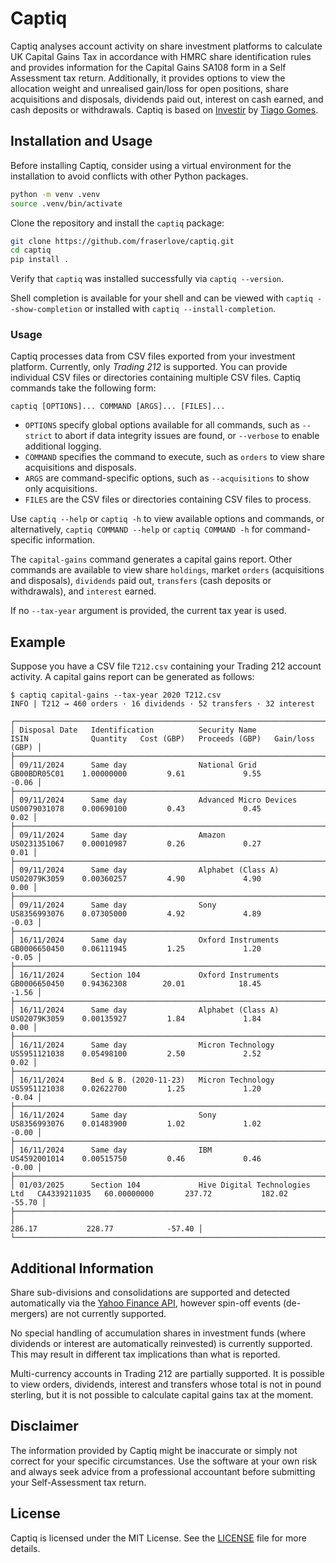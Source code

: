 # Captiq

Captiq analyses account activity on share investment platforms to calculate UK Capital Gains Tax in accordance with HMRC share identification rules and provides information for the Capital Gains SA108 form in a Self Assessment tax return. Additionally, it provides options to view the allocation weight and unrealised gain/loss for open positions, share acquisitions and disposals, dividends paid out, interest on cash earned, and cash deposits or withdrawals. Captiq is based on [Investir](https://github.com/tacgomes/investir) by [Tiago Gomes](https://github.com/tacgomes).

## Installation and Usage

Before installing Captiq, consider using a virtual environment for the installation to avoid conflicts with other Python packages.

```bash
python -m venv .venv
source .venv/bin/activate
```

Clone the repository and install the `captiq` package:

```bash
git clone https://github.com/fraserlove/captiq.git
cd captiq
pip install .
```

Verify that `captiq` was installed successfully via `captiq --version`.

Shell completion is available for your shell and can be viewed with `captiq --show-completion` or installed with `captiq --install-completion`.

### Usage

Captiq processes data from CSV files exported from your investment platform. Currently, only _Trading 212_ is supported. You can provide individual CSV files or directories containing multiple CSV files. Captiq commands take the following form:

```
captiq [OPTIONS]... COMMAND [ARGS]... [FILES]...
```

- `OPTIONS` specify global options available for all commands, such as `--strict` to abort if data integrity issues are found, or `--verbose` to enable additional logging.
- `COMMAND` specifies the command to execute, such as `orders` to view share acquisitions and disposals.
- `ARGS` are command-specific options, such as `--acquisitions` to show only acquisitions.
- `FILES` are the CSV files or directories containing CSV files to process.

Use `captiq --help` or `captiq -h` to view available options and commands, or alternatively, `captiq COMMAND --help` or `captiq COMMAND -h` for command-specific information.

The `capital-gains` command generates a capital gains report. Other commands are available to view share `holdings`, market `orders` (acquisitions and disposals), `dividends` paid out, `transfers` (cash deposits or withdrawals), and `interest` earned.

If no `--tax-year` argument is provided, the current tax year is used.

## Example

Suppose you have a CSV file `T212.csv` containing your Trading 212 account activity. A capital gains report can be generated as follows:
```console
$ captiq capital-gains --tax-year 2020 T212.csv
INFO | T212 → 460 orders · 16 dividends · 52 transfers · 32 interest

┌────────────────────────────────────────────────────────────────────────────────────────────────────────────────────────────────────────────────────┐
│ Disposal Date   Identification          Security Name                   ISIN              Quantity   Cost (GBP)   Proceeds (GBP)   Gain/loss (GBP) │
├────────────────────────────────────────────────────────────────────────────────────────────────────────────────────────────────────────────────────┤
│ 09/11/2024      Same day                National Grid                   GB00BDR05C01    1.00000000         9.61             9.55             -0.06 │
├────────────────────────────────────────────────────────────────────────────────────────────────────────────────────────────────────────────────────┤
│ 09/11/2024      Same day                Advanced Micro Devices          US0079031078    0.00690100         0.43             0.45              0.02 │
├────────────────────────────────────────────────────────────────────────────────────────────────────────────────────────────────────────────────────┤
│ 09/11/2024      Same day                Amazon                          US0231351067    0.00010987         0.26             0.27              0.01 │
├────────────────────────────────────────────────────────────────────────────────────────────────────────────────────────────────────────────────────┤
│ 09/11/2024      Same day                Alphabet (Class A)              US02079K3059    0.00360257         4.90             4.90              0.00 │
├────────────────────────────────────────────────────────────────────────────────────────────────────────────────────────────────────────────────────┤
│ 09/11/2024      Same day                Sony                            US8356993076    0.07305000         4.92             4.89             -0.03 │
├────────────────────────────────────────────────────────────────────────────────────────────────────────────────────────────────────────────────────┤
│ 16/11/2024      Same day                Oxford Instruments              GB0006650450    0.06111945         1.25             1.20             -0.05 │
├────────────────────────────────────────────────────────────────────────────────────────────────────────────────────────────────────────────────────┤
│ 16/11/2024      Section 104             Oxford Instruments              GB0006650450    0.94362308        20.01            18.45             -1.56 │
├────────────────────────────────────────────────────────────────────────────────────────────────────────────────────────────────────────────────────┤
│ 16/11/2024      Same day                Alphabet (Class A)              US02079K3059    0.00135927         1.84             1.84              0.00 │
├────────────────────────────────────────────────────────────────────────────────────────────────────────────────────────────────────────────────────┤
│ 16/11/2024      Same day                Micron Technology               US5951121038    0.05498100         2.50             2.52              0.02 │
├────────────────────────────────────────────────────────────────────────────────────────────────────────────────────────────────────────────────────┤
│ 16/11/2024      Bed & B. (2020-11-23)   Micron Technology               US5951121038    0.02622700         1.25             1.20             -0.04 │
├────────────────────────────────────────────────────────────────────────────────────────────────────────────────────────────────────────────────────┤
│ 16/11/2024      Same day                Sony                            US8356993076    0.01483900         1.02             1.02             -0.00 │
├────────────────────────────────────────────────────────────────────────────────────────────────────────────────────────────────────────────────────┤
│ 16/11/2024      Same day                IBM                             US4592001014    0.00515750         0.46             0.46             -0.00 │
├────────────────────────────────────────────────────────────────────────────────────────────────────────────────────────────────────────────────────┤
│ 01/03/2025      Section 104             Hive Digital Technologies Ltd   CA4339211035   60.00000000       237.72           182.02            -55.70 │
├────────────────────────────────────────────────────────────────────────────────────────────────────────────────────────────────────────────────────┤
│                                                                                                          286.17           228.77            -57.40 │
└────────────────────────────────────────────────────────────────────────────────────────────────────────────────────────────────────────────────────┘
```

## Additional Information

Share sub-divisions and consolidations are supported and detected automatically via the [Yahoo Finance API](https://pypi.org/project/yfinance/), however spin-off events (de-mergers) are not currently supported.

No special handling of accumulation shares in investment funds (where dividends or interest are automatically reinvested) is currently supported. This may result in different tax implications than what is reported.

Multi-currency accounts in Trading 212 are partially supported. It is possible to view orders, dividends, interest and transfers whose total is not in pound sterling, but it is not possible to calculate capital gains tax at the moment.

## Disclaimer

The information provided by Captiq might be inaccurate or simply not correct for your specific circumstances. Use the software at your own risk and always seek advice from a professional accountant before submitting your Self-Assessment tax return.

## License

Captiq is licensed under the MIT License. See the [LICENSE](LICENSE) file for more details.